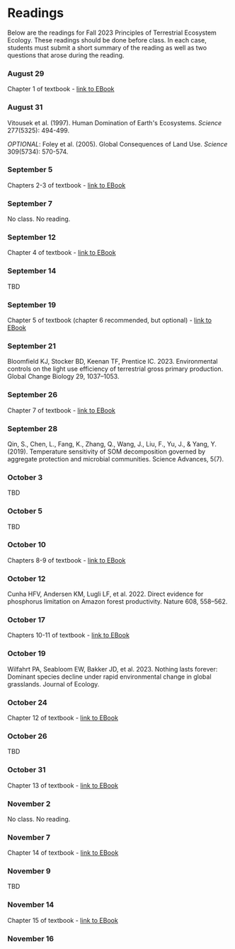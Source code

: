 # Readings
Below are the readings for Fall 2023 Principles of Terrestrial Ecosystem Ecology.
These readings should be done before class. In each case, students must submit a short
summary of the reading as well as two questions that arose during the reading.

### August 29
Chapter 1 of textbook
	- [link to EBook](https://link.springer.com/book/10.1007/978-1-4419-9504-9)

### August 31
Vitousek et al. (1997). Human Domination of Earth's Ecosystems. *Science* 277(5325): 494-499.

*OPTIONAL*: Foley et al. (2005). Global Consequences of Land Use. *Science* 309(5734): 570-574.

### September 5
Chapters 2-3 of textbook
	- [link to EBook](https://link.springer.com/book/10.1007/978-1-4419-9504-9)

### September 7
No class. No reading.

### September 12
Chapter 4 of textbook
	- [link to EBook](https://link.springer.com/book/10.1007/978-1-4419-9504-9)

### September 14
TBD

### September 19
Chapter 5 of textbook (chapter 6 recommended, but optional)
	- [link to EBook](https://link.springer.com/book/10.1007/978-1-4419-9504-9)

### September 21
Bloomfield KJ, Stocker BD, Keenan TF, Prentice IC. 2023. Environmental controls on 
the light use efficiency of terrestrial gross primary production. 
Global Change Biology 29, 1037–1053.

### September 26
Chapter 7 of textbook
	- [link to EBook](https://link.springer.com/book/10.1007/978-1-4419-9504-9)

### September 28
Qin, S., Chen, L., Fang, K., Zhang, Q., Wang, J., Liu, F., Yu, J., & Yang, Y. (2019). 
Temperature sensitivity of SOM decomposition governed by aggregate protection and microbial communities. 
Science Advances, 5(7).

### October 3
TBD

### October 5
TBD

### October 10
Chapters 8-9 of textbook
	- [link to EBook](https://link.springer.com/book/10.1007/978-1-4419-9504-9)

### October 12
Cunha HFV, Andersen KM, Lugli LF, et al. 2022. Direct evidence for phosphorus limitation on Amazon forest productivity. Nature 608, 558–562.

### October 17
Chapters 10-11 of textbook
	- [link to EBook](https://link.springer.com/book/10.1007/978-1-4419-9504-9)

### October 19
Wilfahrt PA, Seabloom EW, Bakker JD, et al. 2023. Nothing lasts forever: 
Dominant species decline under rapid environmental change in global grasslands. Journal of Ecology.

### October 24
Chapter 12 of textbook
	- [link to EBook](https://link.springer.com/book/10.1007/978-1-4419-9504-9)

### October 26
TBD

### October 31
Chapter 13 of textbook
	- [link to EBook](https://link.springer.com/book/10.1007/978-1-4419-9504-9)

### November 2
No class. No reading.

### November 7
Chapter 14 of textbook
	- [link to EBook](https://link.springer.com/book/10.1007/978-1-4419-9504-9)

### November 9
TBD

### November 14
Chapter 15 of textbook
	- [link to EBook](https://link.springer.com/book/10.1007/978-1-4419-9504-9)

### November 16